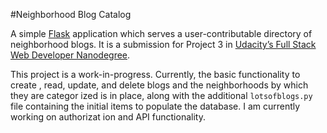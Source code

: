 #Neighborhood Blog Catalog

A simple [Flask](http://flask.pocoo.org/docs/0.10/) application which serves a user-contributable directory of neighborhood blogs. It is a submission for Project 3 in [Udacity’s Full Stack Web Developer Nanodegree](https://www.udacity.com/course/full-stack-web-developer-nanodegree--nd004).

This project is a work-in-progress. Currently, the basic functionality to create
, read, update, and delete blogs and the neighborhoods by which they are categor
ized is in place, along with the additional `lotsofblogs.py` file containing the initial items to populate the database. I am currently working on authorizat
ion and API functionality.